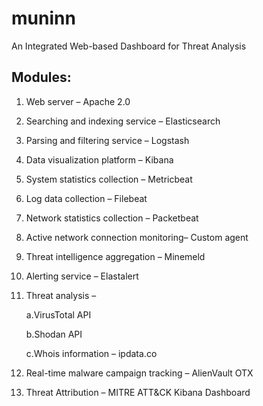 # muninn
An Integrated Web-based Dashboard for Threat Analysis

## Modules:

1. Web server – Apache 2.0
2. Searching and indexing service – Elasticsearch
3. Parsing and filtering service – Logstash
4. Data visualization platform – Kibana
5. System statistics collection – Metricbeat
6. Log data collection – Filebeat
7. Network statistics collection – Packetbeat
8. Active network connection monitoring– Custom agent
9. Threat intelligence aggregation – Minemeld
10. Alerting service – Elastalert
11. Threat analysis –

    a.VirusTotal API

    b.Shodan API

    c.Whois information – ipdata.co

12. Real-time malware campaign tracking – AlienVault OTX
13. Threat Attribution – MITRE ATT&CK Kibana Dashboard

